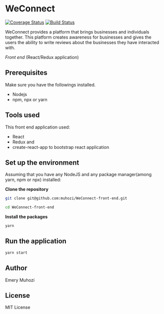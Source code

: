 # WeConnect
[![Coverage Status](https://coveralls.io/repos/github/muhozi/Weconnect-front-end/badge.svg?branch=ch-set-up-testing-2153263)](https://coveralls.io/github/muhozi/Weconnect-front-end?branch=ch-set-up-testing-2153263) 
[![Build Status](https://www.travis-ci.org/muhozi/Weconnect-front-end.svg?branch=master)](https://www.travis-ci.org/muhozi/Weconnect-front-end)

WeConnect provides a platform that brings businesses and individuals together. This platform creates awareness for businesses and gives the users the ability to write reviews about the businesses they have interacted with.

*Front end* (React/Redux application)

## Prerequisites

Make sure you have the followings installed.

* Nodejs
* npm, npx or yarn

## Tools used

This front end application used:

* React 
* Redux and
* create-react-app to bootstrap react application

## Set up the environment

Assuming that you have any NodeJS and any package manager(among yarn, npm or npx) installed:

**Clone the repository**

```sh
git clone git@github.com:muhozi/WeConnect-front-end.git
```

```sh
cd WeConnect-front-end
```

**Install the packages**

```sh
yarn
```

## Run the application

```sh
yarn start
```

## Author

Emery Muhozi



## License

MIT License